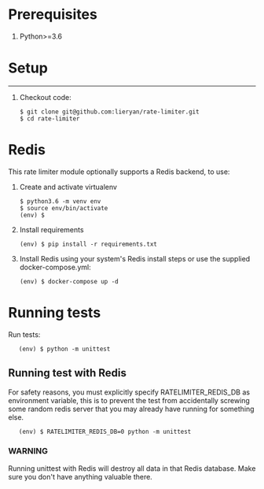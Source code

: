 # Prerequisites

1. Python>=3.6


# Setup
-----

1. Checkout code:

       $ git clone git@github.com:lieryan/rate-limiter.git
       $ cd rate-limiter

# Redis

This rate limiter module optionally supports a Redis backend, to use:

1. Create and activate virtualenv

       $ python3.6 -m venv env
       $ source env/bin/activate
       (env) $ 

2. Install requirements

       (env) $ pip install -r requirements.txt

3. Install Redis using your system's Redis install steps or use the supplied
   docker-compose.yml:

       (env) $ docker-compose up -d


# Running tests

Run tests:

       (env) $ python -m unittest


## Running test with Redis

For safety reasons, you must explicitly specify RATELIMITER_REDIS_DB as
environment variable, this is to prevent the test from accidentally screwing
some random redis server that you may already have running for something else.

       (env) $ RATELIMITER_REDIS_DB=0 python -m unittest

### WARNING

Running unittest with Redis will destroy all data in that Redis database. Make
sure you don't have anything valuable there.
